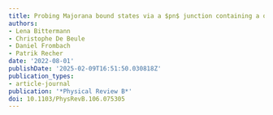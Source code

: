 ```yaml
---
title: Probing Majorana bound states via a $pn$ junction containing a quantum dot
authors:
- Lena Bittermann
- Christophe De Beule
- Daniel Frombach
- Patrik Recher
date: '2022-08-01'
publishDate: '2025-02-09T16:51:50.030818Z'
publication_types:
- article-journal
publication: '*Physical Review B*'
doi: 10.1103/PhysRevB.106.075305
---
```

